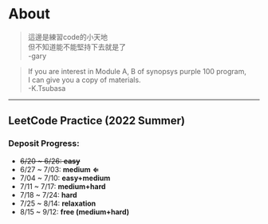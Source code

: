 # About  

>這邊是練習code的小天地  
>但不知道能不能堅持下去就是了  
>-gary  

>If you are interest in Module A, B of synopsys purple 100 program,  
>I can give you a copy of materials.   
>-K.Tsubasa
 
---
## LeetCode Practice (2022 Summer)
### Deposit Progress:
* ~~6/20 ~ 6/26: **easy**~~
* 6/27 ~ 7/03: **medium** **&lArr;**
* 7/04 ~ 7/10: **easy+medium**
* 7/11 ~ 7/17: **medium+hard**
* 7/18 ~ 7/24: **hard**
* 7/25 ~ 8/14: **relaxation**
* 8/15 ~ 9/12: **free (medium+hard)**
